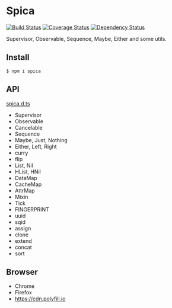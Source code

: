 # Spica

[![Build Status](https://travis-ci.org/falsandtru/spica.svg?branch=master)](https://travis-ci.org/falsandtru/spica)
[![Coverage Status](https://coveralls.io/repos/falsandtru/spica/badge.svg?branch=master&service=github)](https://coveralls.io/github/falsandtru/spica?branch=master)
[![Dependency Status](https://gemnasium.com/falsandtru/spica.svg)](https://gemnasium.com/falsandtru/spica)

Supervisor, Observable, Sequence, Maybe, Either and some utils.

## Install

```
$ npm i spica
```

## API

[spica.d.ts](spica.d.ts)

- Supervisor
- Observable
- Cancelable
- Sequence
- Maybe, Just, Nothing
- Either, Left, Right
- curry
- flip
- List, Nil
- HList, HNil
- DataMap
- CacheMap
- AttrMap
- Mixin
- Tick
- FINGERPRINT
- uuid
- sqid
- assign
- clone
- extend
- concat
- sort

## Browser

- Chrome
- Firefox
- https://cdn.polyfill.io
